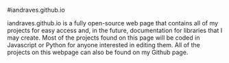 #iandraves.github.io

iandraves.github.io is a fully open-source web page that contains all of my projects for easy access and, in the future, documentation for libraries that I may create. Most of the projects found on this page will be coded in Javascript or Python for anyone interested in editing them. All of the projects on this webpage can also be found on my Github page.
